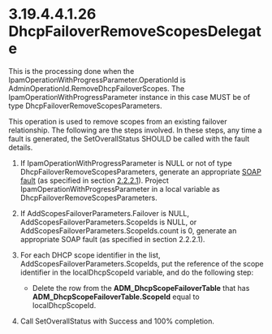 <html dir="LTR" xmlns:mshelp="http://msdn.microsoft.com/mshelp" xmlns:ddue="http://ddue.schemas.microsoft.com/authoring/2003/5" xmlns:xlink="http://www.w3.org/1999/xlink" xmlns:tool="http://www.microsoft.com/tooltip">
 <body>
 <div id="header">
 <h1 class="heading">3.19.4.4.1.26 DhcpFailoverRemoveScopesDelegate</h1>
 </div>
 <div id="mainSection">
 <div id="mainBody">
 <div id="allHistory" class="saveHistory"></div>
 <div id="sectionSection0" class="section" name="collapseableSection">
 

<p>This is the processing done when the IpamOperationWithProgressParameter.OperationId
is AdminOperationId.RemoveDhcpFailoverScopes. The
IpamOperationWithProgressParameter instance in this case MUST be of type
DhcpFailoverRemoveScopesParameters. </p>

<p>This operation is used to remove scopes from an existing
failover relationship. The following are the steps involved. In these steps,
any time a fault is generated, the SetOverallStatus SHOULD be called with the
fault details.</p>

<ol><li><p><span> </span>If
IpamOperationWithProgressParameter is NULL or not of type DhcpFailoverRemoveScopesParameters,
generate an appropriate <a href="21b4a631-8f28-420f-822f-c5f879d5046e.md#gt_ec8728a8-1a75-426f-8767-aa1932c7c19f">SOAP
fault</a> (as specified in section <a href="a90ad88d-2468-4ac1-bbb9-8f921d15bbc8.md">2.2.2.1</a>). Project
IpamOperationWithProgressParameter in a local variable as
DhcpFailoverRemoveScopesParameters.</p>

</li><li><p><span> </span>If
AddScopesFailoverParameters.Failover is NULL,
AddScopesFailoverParameters.ScopeIds is NULL, or
AddScopesFailoverParameters.ScopeIds.count is 0, generate an appropriate SOAP
fault (as specified in section 2.2.2.1).</p>

</li><li><p><span> </span>For each DHCP
scope identifier in the list, AddScopesFailoverParameters.ScopeIds, put the
reference of the scope identifier in the localDhcpScopeId variable, and do the
following step:</p>

<ul><li><p><span><span> </span></span>Delete
the row from the <b>ADM_DhcpScopeFailoverTable</b> that has <b>ADM_DhcpScopeFailoverTable.ScopeId</b>
equal to localDhcpScopeId.</p>

</li></ul></li><li><p><span> </span>Call
SetOverallStatus with Success and 100% completion.</p>

</li></ol>
 </div>
 </div>
 </div>
 </body>
</html>